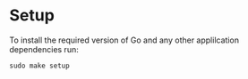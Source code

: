 # Setup

To install the required version of Go and any other applilcation dependencies run:

`sudo make setup`
